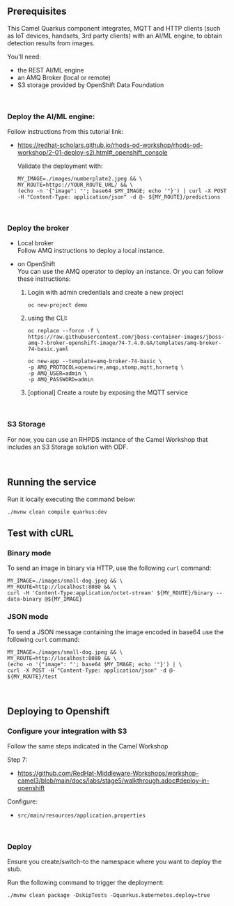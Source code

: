 ## Prerequisites

This Camel Quarkus component integrates, MQTT and HTTP clients (such as IoT devices, handsets, 3rd party clients) with an AI/ML engine, to obtain detection results from images.

You'll need:

 - the REST AI/ML engine
 - an AMQ Broker (local or remote)
 - S3 storage provided by OpenShift Data Foundation

<br>

### Deploy the AI/ML engine:

Follow instructions from this tutorial link:
- https://redhat-scholars.github.io/rhods-od-workshop/rhods-od-workshop/2-01-deploy-s2i.html#_openshift_console

	Validate the deployment with:

	```
	MY_IMAGE=./images/numberplate2.jpeg && \
	MY_ROUTE=https://YOUR_ROUTE_URL/ && \
	(echo -n '{"image": "'; base64 $MY_IMAGE; echo '"}') | curl -X POST -H "Content-Type: application/json" -d @- ${MY_ROUTE}/predictions
	```

<br>

### Deploy the broker

- Local broker \
  Follow AMQ instructions to deploy a local instance.

- on OpenShift \
  You can use the AMQ operator to deploy an instance.
  Or you can follow these instructions:

  1. Login with admin credentials and create a new project
		```
		oc new-project demo
		```

  2. using the CLI:
		```
		oc replace --force -f \
		https://raw.githubusercontent.com/jboss-container-images/jboss-amq-7-broker-openshift-image/74-7.4.0.GA/templates/amq-broker-74-basic.yaml
		```
	
		```
		oc new-app --template=amq-broker-74-basic \
		-p AMQ_PROTOCOL=openwire,amqp,stomp,mqtt,hornetq \
		-p AMQ_USER=admin \
		-p AMQ_PASSWORD=admin
		```

  3. [optional] Create a route by exposing the MQTT service

<br>


### S3 Storage

For now, you can use an RHPDS instance of the Camel Workshop that includes an S3 Storage solution with ODF.

<br>

## Running the service


Run it locally executing the command below:

```
./mvnw clean compile quarkus:dev
```

## Test with cURL

### Binary mode

To send an image in binary via HTTP, use the following `curl` command:

```
MY_IMAGE=./images/small-dog.jpeg && \
MY_ROUTE=http://localhost:8080 && \
curl -H 'Content-Type:application/octet-stream' ${MY_ROUTE}/binary --data-binary @${MY_IMAGE}
```

### JSON mode

To send a JSON message containing the image encoded in base64 use the following `curl` command:

```
MY_IMAGE=./images/small-dog.jpeg && \
MY_ROUTE=http://localhost:8080 && \
(echo -n '{"image": "'; base64 $MY_IMAGE; echo '"}') | \
curl -X POST -H "Content-Type: application/json" -d @- ${MY_ROUTE}/test
```

<br>

## Deploying to Openshift


### Configure your integration with S3

Follow the same steps indicated in the Camel Workshop

Step 7:
 - https://github.com/RedHat-Middleware-Workshops/workshop-camel3/blob/main/docs/labs/stage5/walkthrough.adoc#deploy-in-openshift

Configure:
 - `src/main/resources/application.properties`

<br>

### Deploy

Ensure you create/switch-to the namespace where you want to deploy the stub.

Run the following command to trigger the deployment:
```
./mvnw clean package -DskipTests -Dquarkus.kubernetes.deploy=true
```

